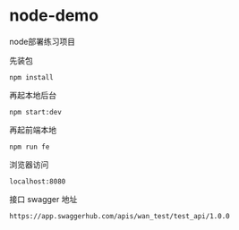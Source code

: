 # node-demo
node部署练习项目

先装包
```
npm install
```
再起本地后台
```
npm start:dev
```
再起前端本地
```
npm run fe
```
浏览器访问
```
localhost:8080
```

接口 swagger 地址
```
https://app.swaggerhub.com/apis/wan_test/test_api/1.0.0
```

